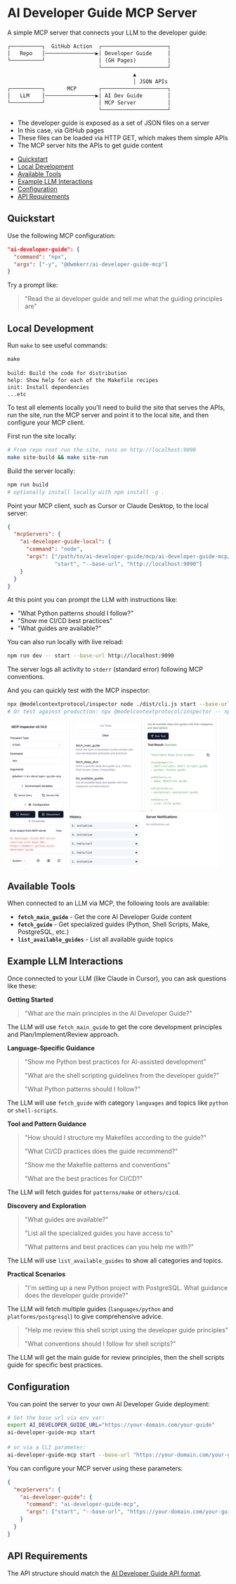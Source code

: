 # AI Developer Guide MCP Server

A simple MCP server that connects your LLM to the developer guide:

```
┌──────────┐  GitHub Action  ┌─────────────────────┐
│   Repo   │────────────────▶│ Developer Guide     │
└──────────┘                 │ (GH Pages)          │
                             └─────────────────────┘
                                        ▲
                                        │ JSON APIs
┌──────────┐       MCP       ┌─────────────────────┐
│   LLM    │────────────────▶│ AI Dev Guide        │
└──────────┘                 │ MCP Server          │
                             └─────────────────────┘
```

- The developer guide is exposed as a set of JSON files on a server
- In this case, via GitHub pages
- These files can be loaded via HTTP GET, which makes them simple APIs
- The MCP server hits the APIs to get guide content

<!-- vim-markdown-toc GFM -->

- [Quickstart](#quickstart)
- [Local Development](#local-development)
- [Available Tools](#available-tools)
- [Example LLM Interactions](#example-llm-interactions)
- [Configuration](#configuration)
- [API Requirements](#api-requirements)

<!-- vim-markdown-toc -->

## Quickstart

Use the following MCP configuration:

```json
"ai-developer-guide": {
  "command": "npx",
  "args": ["-y", "@dwmkerr/ai-developer-guide-mcp"]
}
```

Try a prompt like:

> "Read the ai developer guide and tell me what the guiding principles are"

## Local Development

Run `make` to see useful commands:

```
make

build: Build the code for distribution
help: Show help for each of the Makefile recipes
init: Install dependencies
...etc
```

To test all elements locally you'll need to build the site that serves the APIs, run the site, run the MCP server and point it to the local site, and then configure your MCP client.

First run the site locally:

```bash
# From repo root run the site, runs on http://localhost:9090
make site-build && make site-run
```

Build the server locally:

```bash
npm run build
# optionally install locally with npm install -g .
```

Point your MCP client, such as Cursor or Claude Desktop, to the local server:

```json
{
  "mcpServers": {
    "ai-developer-guide-local": {
      "command": "node",
      "args": ["/path/to/ai-developer-guide/mcp/ai-developer-guide-mcp/dist/cli.js", 
               "start", "--base-url", "http://localhost:9090"]
    }
  }
}
```

At this point you can prompt the LLM with instructions like:

- "What Python patterns should I follow?"
- "Show me CI/CD best practices" 
- "What guides are available?"

You can also run locally with live reload:

```bash
npm run dev -- start --base-url http://localhost:9090
```

The server logs all activity to `stderr` (standard error) following MCP conventions.

And you can quickly test with the MCP inspector:

```bash
npx @modelcontextprotocol/inspector node ./dist/cli.js start --base-url http://localhost:9090
# Or test against production: npx @modelcontextprotocol/inspector -- npx @dwmkerr/ai-developer-guide-mcp
```

<a href="https://github.com/modelcontextprotocol/inspector"><img src="./docs/mcp-inspector-screenshot.png" width="480" alt="MCP Inspector Screenshot" /></a>

## Available Tools

When connected to an LLM via MCP, the following tools are available:

- **`fetch_main_guide`** - Get the core AI Developer Guide content
- **`fetch_guide`** - Get specialized guides (Python, Shell Scripts, Make, PostgreSQL, etc.)
- **`list_available_guides`** - List all available guide topics

## Example LLM Interactions

Once connected to your LLM (like Claude in Cursor), you can ask questions like these:

**Getting Started**

> "What are the main principles in the AI Developer Guide?"

The LLM will use `fetch_main_guide` to get the core development principles and Plan/Implement/Review approach.

**Language-Specific Guidance**

> "Show me Python best practices for AI-assisted development"
> 
> "What are the shell scripting guidelines from the developer guide?"
>
> "What Python patterns should I follow?"

The LLM will use `fetch_guide` with category `languages` and topics like `python` or `shell-scripts`.

**Tool and Pattern Guidance**

> "How should I structure my Makefiles according to the guide?"
> 
> "What CI/CD practices does the guide recommend?"
>
> "Show me the Makefile patterns and conventions"
>
> "What are the best practices for CI/CD?"

The LLM will fetch guides for `patterns/make` or `others/cicd`.

**Discovery and Exploration**

> "What guides are available?"
> 
> "List all the specialized guides you have access to"
>
> "What patterns and best practices can you help me with?"

The LLM will use `list_available_guides` to show all categories and topics.

**Practical Scenarios**

> "I'm setting up a new Python project with PostgreSQL. What guidance does the developer guide provide?"

The LLM will fetch multiple guides (`languages/python` and `platforms/postgresql`) to give comprehensive advice.

> "Help me review this shell script using the developer guide principles"
>
> "What conventions should I follow for shell scripts?"

The LLM will get the main guide for review principles, then the shell scripts guide for specific best practices.

## Configuration

You can point the server to your own AI Developer Guide deployment:

```bash
# Set the base url via env var:
export AI_DEVELOPER_GUIDE_URL="https://your-domain.com/your-guide"
ai-developer-guide-mcp start

# or via a CLI parameter:
ai-developer-guide-mcp start --base-url "https://your-domain.com/your-guide"
```

You can configure your MCP server using these parameters:

```json
{
  "mcpServers": {
    "ai-developer-guide": {
      "command": "ai-developer-guide-mcp",
      "args": ["start", "--base-url", "https://your-domain.com/your-guide"]
    }
  }
}
```

## API Requirements

The API structure should match the [AI Developer Guide API format](https://dwmkerr.github.io/ai-developer-guide/api.json).

